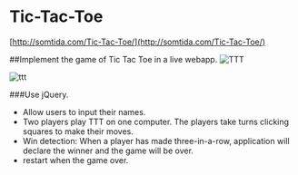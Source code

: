 # Tic-Tac-Toe
[http://somtida.com/Tic-Tac-Toe/](http://somtida.com/Tic-Tac-Toe/)

##Implement the game of Tic Tac Toe in a live webapp.
![TTT](http://i.imgur.com/8myyf11.png)

![ttt](http://i.imgur.com/lKv7EuE.png)


###Use jQuery.
* Allow users to input their names.
* Two players play TTT on one computer. The players take turns clicking squares to make their moves.
* Win detection: When a player has made three-in-a-row, application will declare the winner and the game will be over.
* restart when the game over.

